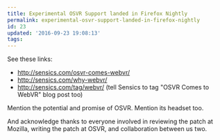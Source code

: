 ```yaml
---
title: Experimental OSVR Support landed in Firefox Nightly
permalink: experimental-osvr-support-landed-in-firefox-nightly
id: 23
updated: '2016-09-23 19:08:13'
tags:
---
```


See these links:

* http://sensics.com/osvr-comes-webvr/
* http://sensics.com/why-webvr/
* http://sensics.com/tag/webvr/ (tell Sensics to tag "OSVR Comes to WebVR" blog post too)

Mention the potential and promise of OSVR. Mention its headset too.

And acknowledge thanks to everyone involved in reviewing the patch at Mozilla, writing the patch at OSVR, and collaboration between us two.
